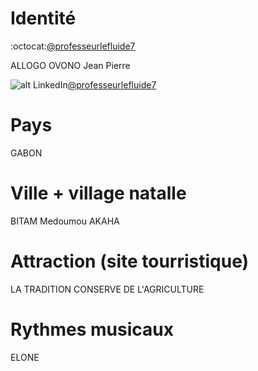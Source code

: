 # Identité
:octocat:[@professeurlefluide7](https://githubcom/@professeurlefluide7)

ALLOGO OVONO Jean Pierre

![alt LinkedIn](https://github.com/koffisani/github-rep-for-iai/blob/master/img/linkedin.png)[@professeurlefluide7](htts://linkedin/in/professeurlefluide7)

# Pays
GABON
# Ville + village natalle
BITAM Medoumou AKAHA
# Attraction (site tourristique)
LA TRADITION CONSERVE DE L'AGRICULTURE
# Rythmes musicaux
ELONE
